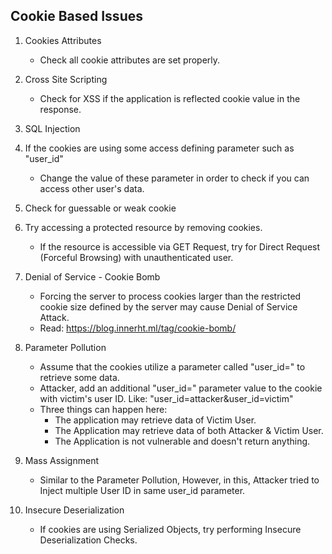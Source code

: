 ## Cookie Based Issues

1. Cookies Attributes </br>
   * Check all cookie attributes are set properly.
  
2. Cross Site Scripting
   * Check for XSS if the application is reflected cookie value in the response.
  
3. SQL Injection
 
4. If the cookies are using some access defining parameter such as "user_id"
   * Change the value of these parameter in order to check if you can access other user's data.
  
5. Check for guessable or weak cookie

6. Try accessing a protected resource by removing cookies.
   * If the resource is accessible via GET Request, try for Direct Request (Forceful Browsing) with unauthenticated user.
  
7. Denial of Service - Cookie Bomb
   * Forcing the server to process cookies larger than the restricted cookie size defined by the server may cause Denial of Service Attack.
   * Read: https://blog.innerht.ml/tag/cookie-bomb/
  
8. Parameter Pollution
   * Assume that the cookies utilize a parameter called "user_id=" to retrieve some data.
   * Attacker, add an additional "user_id=" parameter value to the cookie with victim's user ID. Like: "user_id=attacker&user_id=victim" 
   * Three things can happen here:
     - The application may retrieve data of Victim User. 
     - The Application may retrieve data of both Attacker & Victim User.
     - The Application is not vulnerable and doesn't return anything.

9. Mass Assignment 
   * Similar to the Parameter Pollution, However, in this, Attacker tried to Inject multiple User ID in same user_id parameter.

10. Insecure Deserialization
    * If cookies are using Serialized Objects, try performing Insecure Deserialization Checks.
  
